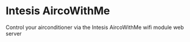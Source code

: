 # Intesis AircoWithMe

Control your airconditioner via the Intesis AircoWithMe wifi module web server